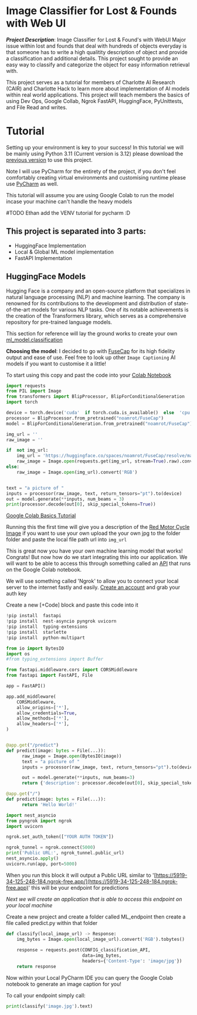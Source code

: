 # Image Classifier for Lost & Founds with Web UI

***Project Description***: Image Classifier for Lost & Found's with WebUI
Major issue within lost and founds that deal with hundreds of objects everyday is that someone has to write a high qualitity description of object and provide a classification and additional details.  This project sought to provide an easy way to classify and categorize the object for easy information retrieval with.  

This project serves as a tutorial for members of Charlotte AI Research (CAIR) and Charlotte Hack to learn more about implementation of AI models within real world applications.  This project will teach members the basics of using  Dev Ops, Google Collab, Ngrok FastAPI, HuggingFace, PyUnittests, and File Read and writes.  

# Tutorial
Setting up your environment is key to your success!  In this tutorial we will be mainly using Python 3.11 (Current version is 3.12) please download the [previous version](https://www.python.org/downloads/release/python-3110/) to use this project.

Note I will use PyCharm for the entirety of the project, if you don't feel comfortably creating virtual environments and customising runtime please use [PyCharm](https://www.jetbrains.com/pycharm/download/download-thanks.html?) as well.

This tutorial will assume you are using Google Colab to run the model incase your machine can't handle the heavy models


#TODO Ethan add the VENV tutorial for pycharm :D


## This project is separated into 3 parts:
- HuggingFace Implementation
- Local & Global ML model implementation
- FastAPI Implementation

## HuggingFace Models
Hugging Face is a company and an open-source platform that specializes in natural language processing (NLP) and machine learning. The company is renowned for its contributions to the development and distribution of state-of-the-art models for various NLP tasks. One of its notable achievements is the creation of the Transformers library, which serves as a comprehensive repository for pre-trained language models.

This section for reference will lay the ground works to create your own [ml_model.classification]() 

**Choosing the model**:
I decided to go with [FuseCap](https://huggingface.co/noamrot/FuseCap_Image_Captioning) for its high fidelity output and ease of use.  Feel free to look up other `Image Captioning` AI models if you want to customise it a little! 

To start using this copy and past the code into your [Colab Notebook](https://colab.new)
```python
import requests
from PIL import Image
from transformers import BlipProcessor, BlipForConditionalGeneration
import torch

device = torch.device('cuda'  if torch.cuda.is_available()  else  'cpu')
processor = BlipProcessor.from_pretrained("noamrot/FuseCap")
model = BlipForConditionalGeneration.from_pretrained("noamrot/FuseCap").to(device)

img_url = ''
raw_image = ''

if  not img_url:
	img_url = 'https://huggingface.co/spaces/noamrot/FuseCap/resolve/main/bike.jpg'
	raw_image = Image.open(requests.get(img_url, stream=True).raw).convert('RGB')
else:
	raw_image = Image.open(img_url).convert('RGB')


text = "a picture of "
inputs = processor(raw_image, text, return_tensors="pt").to(device)
out = model.generate(**inputs, num_beams = 3)
print(processor.decode(out[0], skip_special_tokens=True))
```
[Google Colab Basics Tutorial](https://www.youtube.com/watch?v=RLYoEyIHL6A)

Running this the first time will give you a description of the [Red Motor Cycle Image](https://huggingface.co/spaces/noamrot/FuseCap/resolve/main/bike.jpg) if you want to use your own upload the your own jpg to the folder folder and paste the local file path url into `img_url` 

This is great now you have your own machine learning model that works!  Congrats!  But now how do we start integrating this into our application.  We will want to be able to access this through something called an [API](https://www.youtube.com/watch?v=0RS9W8MtZe4) that runs on the Google Colab notebook.

We will use something called 'Ngrok' to allow you to connect your local server to the internet fastly and easily.  [Create an account](https://dashboard.ngrok.com/signup) and grab your auth key

Create a new [+Code] block and paste this code into it
```python
!pip install  fastapi
!pip install  nest-asyncio pyngrok uvicorn
!pip install  typing-extensions 
!pip install  starlette
!pip install  python-multipart

from io import BytesIO
import os
#from typing_extensions import Buffer 

from fastapi.middleware.cors import CORSMiddleware
from fastapi import FastAPI, File

app = FastAPI()

app.add_middleware(
    CORSMiddleware,
    allow_origins=['*'],
    allow_credentials=True,
    allow_methods=['*'],
    allow_headers=['*'],
)


@app.get("/predict")
def predict(image: bytes = File(...)):
      raw_image = Image.open(BytesIO(image))
      text = "a picture of "
      inputs = processor(raw_image, text, return_tensors="pt").to(device)

      out = model.generate(**inputs, num_beams=3)
      return {'description': processor.decode(out[0], skip_special_tokens=True)}

@app.get("/")
def predict(image: bytes = File(...)):
      return 'Hello World!'

import nest_asyncio
from pyngrok import ngrok
import uvicorn

ngrok.set_auth_token(["YOUR AUTH TOKEN"])

ngrok_tunnel = ngrok.connect(5000)
print('Public URL:', ngrok_tunnel.public_url)
nest_asyncio.apply()
uvicorn.run(app, port=5000)
```

When you run this block it will output a Public URL similar to '[https://5919-34-125-248-184.ngrok-free.app/](https://5919-34-125-248-184.ngrok-free.app)' this will be your endpoint for predictions

*Next we will create an application that is able to access this endpoint on your local machine*

Create a new project and create a folder called ML_endpoint then create a file called predict.py within that folder

```python
def classify(local_image_url) -> Response:  
    img_bytes = Image.open(local_image_url).convert('RGB').tobytes()  
  
    response = requests.post(CONFIG_classification_API,  
                             data=img_bytes,  
                             headers={'Content-Type': 'image/jpg'})  
    return response
```

Now within your Local PyCharm IDE you can query the Google Colab notebook to generate an image caption for you!  

To call your endpoint simply call:
```python
print(classify('image.jpg').text)
```

